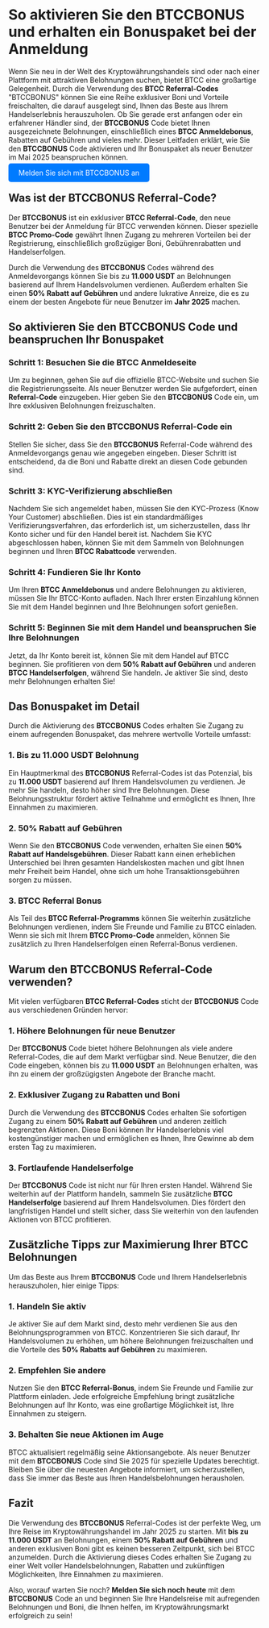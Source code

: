 <h1>So aktivieren Sie den BTCCBONUS und erhalten ein Bonuspaket bei der Anmeldung</h1>
</header>

<section>
    <p>Wenn Sie neu in der Welt des Kryptowährungshandels sind oder nach einer Plattform mit attraktiven Belohnungen suchen, bietet BTCC eine großartige Gelegenheit. Durch die Verwendung des <strong>BTCC Referral-Codes</strong> "BTCCBONUS" können Sie eine Reihe exklusiver Boni und Vorteile freischalten, die darauf ausgelegt sind, Ihnen das Beste aus Ihrem Handelserlebnis herauszuholen. Ob Sie gerade erst anfangen oder ein erfahrener Händler sind, der <strong>BTCCBONUS</strong> Code bietet Ihnen ausgezeichnete Belohnungen, einschließlich eines <strong>BTCC Anmeldebonus</strong>, Rabatten auf Gebühren und vieles mehr. Dieser Leitfaden erklärt, wie Sie den <strong>BTCCBONUS</strong> Code aktivieren und Ihr Bonuspaket als neuer Benutzer im Mai 2025 beanspruchen können.</p>
</section>
<p><a href="https://partner.btcc.com/us/c/BTCCBONUS/9303" target="_blank" style="color: white; background-color: #007bff; padding: 10px 20px; text-decoration: none; border-radius: 5px;">Melden Sie sich mit BTCCBONUS an</a></p>
<section>
    <h2>Was ist der <strong>BTCCBONUS</strong> Referral-Code?</h2>
    <p>Der <strong>BTCCBONUS</strong> ist ein exklusiver <strong>BTCC Referral-Code</strong>, den neue Benutzer bei der Anmeldung für BTCC verwenden können. Dieser spezielle <strong>BTCC Promo-Code</strong> gewährt Ihnen Zugang zu mehreren Vorteilen bei der Registrierung, einschließlich großzügiger Boni, Gebührenrabatten und Handelserfolgen.</p>
    <p>Durch die Verwendung des <strong>BTCCBONUS</strong> Codes während des Anmeldevorgangs können Sie bis zu <strong>11.000 USDT</strong> an Belohnungen basierend auf Ihrem Handelsvolumen verdienen. Außerdem erhalten Sie einen <strong>50% Rabatt auf Gebühren</strong> und andere lukrative Anreize, die es zu einem der besten Angebote für neue Benutzer im <strong>Jahr 2025</strong> machen.</p>
</section>

<section>
    <h2>So aktivieren Sie den <strong>BTCCBONUS</strong> Code und beanspruchen Ihr Bonuspaket</h2>
    <h3>Schritt 1: Besuchen Sie die BTCC Anmeldeseite</h3>
    <p>Um zu beginnen, gehen Sie auf die offizielle BTCC-Website und suchen Sie die Registrierungsseite. Als neuer Benutzer werden Sie aufgefordert, einen <strong>Referral-Code</strong> einzugeben. Hier geben Sie den <strong>BTCCBONUS</strong> Code ein, um Ihre exklusiven Belohnungen freizuschalten.</p>

  <h3>Schritt 2: Geben Sie den <strong>BTCCBONUS</strong> Referral-Code ein</h3>
    <p>Stellen Sie sicher, dass Sie den <strong>BTCCBONUS</strong> Referral-Code während des Anmeldevorgangs genau wie angegeben eingeben. Dieser Schritt ist entscheidend, da die Boni und Rabatte direkt an diesen Code gebunden sind.</p>

  <h3>Schritt 3: KYC-Verifizierung abschließen</h3>
    <p>Nachdem Sie sich angemeldet haben, müssen Sie den KYC-Prozess (Know Your Customer) abschließen. Dies ist ein standardmäßiges Verifizierungsverfahren, das erforderlich ist, um sicherzustellen, dass Ihr Konto sicher und für den Handel bereit ist. Nachdem Sie KYC abgeschlossen haben, können Sie mit dem Sammeln von Belohnungen beginnen und Ihren <strong>BTCC Rabattcode</strong> verwenden.</p>

  <h3>Schritt 4: Fundieren Sie Ihr Konto</h3>
    <p>Um Ihren <strong>BTCC Anmeldebonus</strong> und andere Belohnungen zu aktivieren, müssen Sie Ihr BTCC-Konto aufladen. Nach Ihrer ersten Einzahlung können Sie mit dem Handel beginnen und Ihre Belohnungen sofort genießen.</p>

  <h3>Schritt 5: Beginnen Sie mit dem Handel und beanspruchen Sie Ihre Belohnungen</h3>
    <p>Jetzt, da Ihr Konto bereit ist, können Sie mit dem Handel auf BTCC beginnen. Sie profitieren von dem <strong>50% Rabatt auf Gebühren</strong> und anderen <strong>BTCC Handelserfolgen</strong>, während Sie handeln. Je aktiver Sie sind, desto mehr Belohnungen erhalten Sie!</p>
</section>

<section>
    <h2>Das Bonuspaket im Detail</h2>
    <p>Durch die Aktivierung des <strong>BTCCBONUS</strong> Codes erhalten Sie Zugang zu einem aufregenden Bonuspaket, das mehrere wertvolle Vorteile umfasst:</p>

  <h3>1. Bis zu 11.000 USDT Belohnung</h3>
    <p>Ein Hauptmerkmal des <strong>BTCCBONUS</strong> Referral-Codes ist das Potenzial, bis zu <strong>11.000 USDT</strong> basierend auf Ihrem Handelsvolumen zu verdienen. Je mehr Sie handeln, desto höher sind Ihre Belohnungen. Diese Belohnungsstruktur fördert aktive Teilnahme und ermöglicht es Ihnen, Ihre Einnahmen zu maximieren.</p>

  <h3>2. 50% Rabatt auf Gebühren</h3>
    <p>Wenn Sie den <strong>BTCCBONUS</strong> Code verwenden, erhalten Sie einen <strong>50% Rabatt auf Handelsgebühren</strong>. Dieser Rabatt kann einen erheblichen Unterschied bei Ihren gesamten Handelskosten machen und gibt Ihnen mehr Freiheit beim Handel, ohne sich um hohe Transaktionsgebühren sorgen zu müssen.</p>

  <h3>3. BTCC Referral Bonus</h3>
    <p>Als Teil des <strong>BTCC Referral-Programms</strong> können Sie weiterhin zusätzliche Belohnungen verdienen, indem Sie Freunde und Familie zu BTCC einladen. Wenn sie sich mit Ihrem <strong>BTCC Promo-Code</strong> anmelden, können Sie zusätzlich zu Ihren Handelserfolgen einen Referral-Bonus verdienen.</p>
</section>

<section>
    <h2>Warum den <strong>BTCCBONUS</strong> Referral-Code verwenden?</h2>
    <p>Mit vielen verfügbaren <strong>BTCC Referral-Codes</strong> sticht der <strong>BTCCBONUS</strong> Code aus verschiedenen Gründen hervor:</p>

  <h3>1. Höhere Belohnungen für neue Benutzer</h3>
    <p>Der <strong>BTCCBONUS</strong> Code bietet höhere Belohnungen als viele andere Referral-Codes, die auf dem Markt verfügbar sind. Neue Benutzer, die den Code eingeben, können bis zu <strong>11.000 USDT</strong> an Belohnungen erhalten, was ihn zu einem der großzügigsten Angebote der Branche macht.</p>

  <h3>2. Exklusiver Zugang zu Rabatten und Boni</h3>
    <p>Durch die Verwendung des <strong>BTCCBONUS</strong> Codes erhalten Sie sofortigen Zugang zu einem <strong>50% Rabatt auf Gebühren</strong> und anderen zeitlich begrenzten Aktionen. Diese Boni können Ihr Handelserlebnis viel kostengünstiger machen und ermöglichen es Ihnen, Ihre Gewinne ab dem ersten Tag zu maximieren.</p>

  <h3>3. Fortlaufende Handelserfolge</h3>
    <p>Der <strong>BTCCBONUS</strong> Code ist nicht nur für Ihren ersten Handel. Während Sie weiterhin auf der Plattform handeln, sammeln Sie zusätzliche <strong>BTCC Handelserfolge</strong> basierend auf Ihrem Handelsvolumen. Dies fördert den langfristigen Handel und stellt sicher, dass Sie weiterhin von den laufenden Aktionen von BTCC profitieren.</p>
</section>

<section>
    <h2>Zusätzliche Tipps zur Maximierung Ihrer BTCC Belohnungen</h2>
    <p>Um das Beste aus Ihrem <strong>BTCCBONUS</strong> Code und Ihrem Handelserlebnis herauszuholen, hier einige Tipps:</p>

  <h3>1. Handeln Sie aktiv</h3>
    <p>Je aktiver Sie auf dem Markt sind, desto mehr verdienen Sie aus den Belohnungsprogrammen von BTCC. Konzentrieren Sie sich darauf, Ihr Handelsvolumen zu erhöhen, um höhere Belohnungen freizuschalten und die Vorteile des <strong>50% Rabatts auf Gebühren</strong> zu maximieren.</p>

  <h3>2. Empfehlen Sie andere</h3>
    <p>Nutzen Sie den <strong>BTCC Referral-Bonus</strong>, indem Sie Freunde und Familie zur Plattform einladen. Jede erfolgreiche Empfehlung bringt zusätzliche Belohnungen auf Ihr Konto, was eine großartige Möglichkeit ist, Ihre Einnahmen zu steigern.</p>

  <h3>3. Behalten Sie neue Aktionen im Auge</h3>
    <p>BTCC aktualisiert regelmäßig seine Aktionsangebote. Als neuer Benutzer mit dem <strong>BTCCBONUS</strong> Code sind Sie 2025 für spezielle Updates berechtigt. Bleiben Sie über die neuesten Angebote informiert, um sicherzustellen, dass Sie immer das Beste aus Ihren Handelsbelohnungen herausholen.</p>
</section>

<section>
    <h2>Fazit</h2>
    <p>Die Verwendung des <strong>BTCCBONUS</strong> Referral-Codes ist der perfekte Weg, um Ihre Reise im Kryptowährungshandel im Jahr 2025 zu starten. Mit <strong>bis zu 11.000 USDT</strong> an Belohnungen, einem <strong>50% Rabatt auf Gebühren</strong> und anderen exklusiven Boni gibt es keinen besseren Zeitpunkt, sich bei BTCC anzumelden. Durch die Aktivierung dieses Codes erhalten Sie Zugang zu einer Welt voller Handelsbelohnungen, Rabatten und zukünftigen Möglichkeiten, Ihre Einnahmen zu maximieren.</p>

  <p>Also, worauf warten Sie noch? <strong>Melden Sie sich noch heute</strong> mit dem <strong>BTCCBONUS</strong> Code an und beginnen Sie Ihre Handelsreise mit aufregenden Belohnungen und Boni, die Ihnen helfen, im Kryptowährungsmarkt erfolgreich zu sein!</p>
</section>

</body>
</html>

